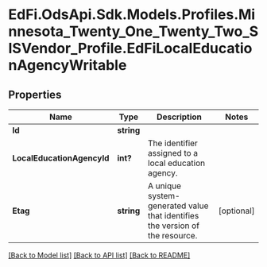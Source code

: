 # EdFi.OdsApi.Sdk.Models.Profiles.Minnesota_Twenty_One_Twenty_Two_SISVendor_Profile.EdFiLocalEducationAgencyWritable
## Properties

Name | Type | Description | Notes
------------ | ------------- | ------------- | -------------
**Id** | **string** |  | 
**LocalEducationAgencyId** | **int?** | The identifier assigned to a local education agency. | 
**Etag** | **string** | A unique system-generated value that identifies the version of the resource. | [optional] 

[[Back to Model list]](../README.md#documentation-for-models) [[Back to API list]](../README.md#documentation-for-api-endpoints) [[Back to README]](../README.md)

